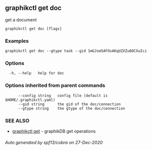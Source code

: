 ## graphikctl get doc

get a document

```
graphikctl get doc [flags]
```

### Examples

```
graphikctl get doc --gtype task --gid 1mGJsm5AFOsAKqUZXZu8OCXuIci
```

### Options

```
  -h, --help   help for doc
```

### Options inherited from parent commands

```
      --config string   config file (default is $HOME/.graphikctl.yaml)
      --gid string      the gid of the doc/connection
      --gtype string    the gtype of the doc/connection
```

### SEE ALSO

* [graphikctl get](graphikctl_get.md)	 - graphikDB get operations

###### Auto generated by spf13/cobra on 27-Dec-2020
